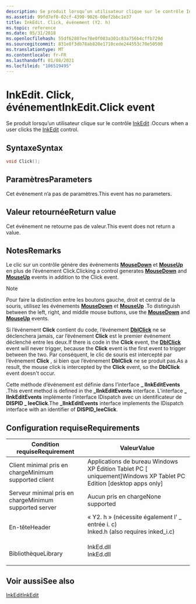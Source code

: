 ```yaml
---
description: Se produit lorsqu’un utilisateur clique sur le contrôle InkEdit.
ms.assetid: 99fd7ef0-02cf-4390-9026-00ef2bbc1e37
title: InkEdit. Click, événement (Y2. h)
ms.topic: reference
ms.date: 05/31/2018
ms.openlocfilehash: 55df62807ee78e0f083a301c83a756b4cffb729d
ms.sourcegitcommit: 831e8f3db78ab820e1710cede244553c70e50500
ms.translationtype: MT
ms.contentlocale: fr-FR
ms.lasthandoff: 01/08/2021
ms.locfileid: "106519495"
---
```

# <a name="inkeditclick-event"></a><span data-ttu-id="36034-103">InkEdit. Click, événement</span><span class="sxs-lookup"><span data-stu-id="36034-103">InkEdit.Click event</span></span>

<span data-ttu-id="36034-104">Se produit lorsqu’un utilisateur clique sur le contrôle [InkEdit](inkedit-control-reference.md) .</span><span class="sxs-lookup"><span data-stu-id="36034-104">Occurs when a user clicks the [InkEdit](inkedit-control-reference.md) control.</span></span>

## <a name="syntax"></a><span data-ttu-id="36034-105">Syntaxe</span><span class="sxs-lookup"><span data-stu-id="36034-105">Syntax</span></span>


```C++
void Click();
```



## <a name="parameters"></a><span data-ttu-id="36034-106">Paramètres</span><span class="sxs-lookup"><span data-stu-id="36034-106">Parameters</span></span>

<span data-ttu-id="36034-107">Cet événement n’a pas de paramètres.</span><span class="sxs-lookup"><span data-stu-id="36034-107">This event has no parameters.</span></span>

## <a name="return-value"></a><span data-ttu-id="36034-108">Valeur retournée</span><span class="sxs-lookup"><span data-stu-id="36034-108">Return value</span></span>

<span data-ttu-id="36034-109">Cet événement ne retourne pas de valeur.</span><span class="sxs-lookup"><span data-stu-id="36034-109">This event does not return a value.</span></span>

## <a name="remarks"></a><span data-ttu-id="36034-110">Notes</span><span class="sxs-lookup"><span data-stu-id="36034-110">Remarks</span></span>

<span data-ttu-id="36034-111">Le clic sur un contrôle génère des événements [**MouseDown**](inkedit-mousedown.md) et [**MouseUp**](inkedit-mouseup.md) en plus de l’événement Click.</span><span class="sxs-lookup"><span data-stu-id="36034-111">Clicking a control generates [**MouseDown**](inkedit-mousedown.md) and [**MouseUp**](inkedit-mouseup.md) events in addition to the Click event.</span></span>

> [!Note]  
> <span data-ttu-id="36034-112">Pour faire la distinction entre les boutons gauche, droit et central de la souris, utilisez les événements [**MouseDown**](inkedit-mousedown.md) et [**MouseUp**](inkedit-mouseup.md) .</span><span class="sxs-lookup"><span data-stu-id="36034-112">To distinguish between the left, right, and middle mouse buttons, use the [**MouseDown**](inkedit-mousedown.md) and [**MouseUp**](inkedit-mouseup.md) events.</span></span>

 

<span data-ttu-id="36034-113">Si l’événement **Click** contient du code, l’événement [**DblClick**](inkedit-dblclick.md) ne se déclenchera jamais, car l’événement **Click** est le premier événement déclenché entre les deux.</span><span class="sxs-lookup"><span data-stu-id="36034-113">If there is code in the **Click** event, the [**DblClick**](inkedit-dblclick.md) event will never trigger, because the **Click** event is the first event to trigger between the two.</span></span> <span data-ttu-id="36034-114">Par conséquent, le clic de souris est intercepté par l’événement **Click** , si bien que l’événement **DblClick** ne se produit pas.</span><span class="sxs-lookup"><span data-stu-id="36034-114">As a result, the mouse click is intercepted by the **Click** event, so the **DblClick** event doesn't occur.</span></span>

<span data-ttu-id="36034-115">Cette méthode d’événement est définie dans l’interface **\_ IInkEditEvents** .</span><span class="sxs-lookup"><span data-stu-id="36034-115">This event method is defined in the **\_IInkEditEvents** interface.</span></span> <span data-ttu-id="36034-116">L’interface **\_ IInkEditEvents** implémente l’interface IDispatch avec un identificateur de **DISPID \_ IeeClick**.</span><span class="sxs-lookup"><span data-stu-id="36034-116">The **\_IInkEditEvents** interface implements the IDispatch interface with an identifier of **DISPID\_IeeClick**.</span></span>

## <a name="requirements"></a><span data-ttu-id="36034-117">Configuration requise</span><span class="sxs-lookup"><span data-stu-id="36034-117">Requirements</span></span>



| <span data-ttu-id="36034-118">Condition requise</span><span class="sxs-lookup"><span data-stu-id="36034-118">Requirement</span></span> | <span data-ttu-id="36034-119">Valeur</span><span class="sxs-lookup"><span data-stu-id="36034-119">Value</span></span> |
|-------------------------------------|---------------------------------------------------------------------------------------------------------------|
| <span data-ttu-id="36034-120">Client minimal pris en charge</span><span class="sxs-lookup"><span data-stu-id="36034-120">Minimum supported client</span></span><br/> | <span data-ttu-id="36034-121">Applications de bureau Windows XP Édition Tablet PC \[ uniquement\]</span><span class="sxs-lookup"><span data-stu-id="36034-121">Windows XP Tablet PC Edition \[desktop apps only\]</span></span><br/>                                                 |
| <span data-ttu-id="36034-122">Serveur minimal pris en charge</span><span class="sxs-lookup"><span data-stu-id="36034-122">Minimum supported server</span></span><br/> | <span data-ttu-id="36034-123">Aucun pris en charge</span><span class="sxs-lookup"><span data-stu-id="36034-123">None supported</span></span><br/>                                                                                     |
| <span data-ttu-id="36034-124">En-tête</span><span class="sxs-lookup"><span data-stu-id="36034-124">Header</span></span><br/>                   | <dl> <span data-ttu-id="36034-125"><dt>« Y2. h » (nécessite également l' \_ entrée i. c)</dt></span><span class="sxs-lookup"><span data-stu-id="36034-125"><dt>Inked.h (also requires inked\_i.c)</dt></span></span> </dl> |
| <span data-ttu-id="36034-126">Bibliothèque</span><span class="sxs-lookup"><span data-stu-id="36034-126">Library</span></span><br/>                  | <dl> <span data-ttu-id="36034-127"><dt>InkEd.dll</dt></span><span class="sxs-lookup"><span data-stu-id="36034-127"><dt>InkEd.dll</dt></span></span> </dl>                          |



## <a name="see-also"></a><span data-ttu-id="36034-128">Voir aussi</span><span class="sxs-lookup"><span data-stu-id="36034-128">See also</span></span>

<dl> <dt>

[<span data-ttu-id="36034-129">InkEdit</span><span class="sxs-lookup"><span data-stu-id="36034-129">InkEdit</span></span>](inkedit-control-reference.md)
</dt> </dl>

 

 





